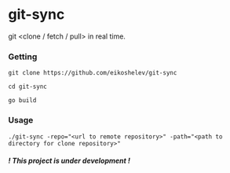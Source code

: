 # git-sync
git <clone / fetch / pull> in real time.

### Getting

```
git clone https://github.com/eikoshelev/git-sync
``` 
```
cd git-sync
```  
```
go build
```
  
### Usage

```
./git-sync -repo="<url to remote repository>" -path="<path to directory for clone repository>"
```  

#### *! This project is under development !*
